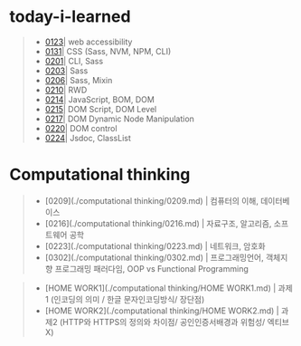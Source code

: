 # today-i-learned

> - [0123](./md/0123.md)| web accessibility 
> - [0131](./md/0131.md)| CSS (Sass, NVM, NPM, CLI)    
> - [0201](./md/0201.md)| CLI, Sass     
> - [0203](./md/0203.md)| Sass  
> - [0206](./md/0206.md)| Sass, Mixin    
> - [0210](./md/0210.md)| RWD    
> - [0214](./md/0214.md)| JavaScript, BOM, DOM  
> - [0215](./md/0215.md)| DOM Script, DOM Level  
> - [0217](./md/0217.md)| DOM Dynamic Node Manipulation  
> - [0220](./md/0220.md)| DOM control  
> - [0224](./md/0224.md)| Jsdoc, ClassList


# Computational thinking

> - [0209](./computational thinking/0209.md) | 컴퓨터의 이해, 데이터베이스
> - [0216](./computational thinking/0216.md) | 자료구조, 알고리즘, 소프트웨어 공학
> - [0223](./computational thinking/0223.md) | 네트워크, 암호화
> - [0302](./computational thinking/0302.md) | 프로그래밍언어, 객체지향 프로그래밍 패러다임, OOP vs Functional Programming

> - [HOME WORK1](./computational thinking/HOME WORK1.md) | 과제1 (인코딩의 의미 / 한글 문자인코딩방식/ 장단점)
> - [HOME WORK2](./computational thinking/HOME WORK2.md) | 과제2 (HTTP와 HTTPS의 정의와 차이점/ 공인인증서배경과 위험성/ 엑티브X)  
